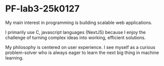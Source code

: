 # PF-lab3-25k0127

My main interest in programming is building scalable web applications.

I primarily use C, javascript languages (NextJS) because I enjoy the challenge of turning complex ideas into working, efficient solutions.

My philosophy is centered on user experience. I see myself as a curious problem-solver who is always eager to learn the next big thing in machine learning.
